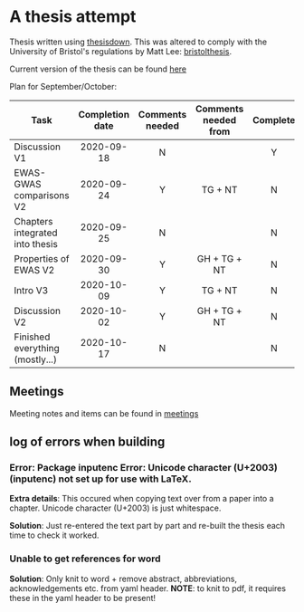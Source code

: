 # A thesis attempt

Thesis written using [thesisdown](https://github.com/ismayc/thesisdown). This was altered to comply with the University of Bristol's regulations by Matt Lee: [bristolthesis](https://github.com/mattlee821/bristolthesis).

Current version of the thesis can be found [here](index/_book)

Plan for September/October:

| Task                            | Completion date | Comments needed | Comments needed from | Complete |
| ------------------------------- |:---------------:|:---------------:|:--------------------:|:--------:|
| Discussion V1                   | 2020-09-18      | N 			  | 					 | Y 		|
| EWAS-GWAS comparisons V2        | 2020-09-24      | Y 			  | TG + NT              | N 		|
| Chapters integrated into thesis | 2020-09-25      | N 			  |						 | N 		|
| Properties of EWAS V2           | 2020-09-30      | Y 			  | GH + TG + NT         | N 		|
| Intro V3                        | 2020-10-09      | Y 			  | TG + NT              | N 		|
| Discussion V2                   | 2020-10-02		| Y 	  		  | GH + TG + NT         | N 		|
| Finished everything (mostly...) | 2020-10-17 		| N 			  |                      | N 		|


## Meetings
Meeting notes and items can be found in [meetings](meetings)

## log of errors when building

### Error: Package inputenc Error: Unicode character (U+2003) (inputenc) not set up for use with LaTeX.

__Extra details__: This occured when copying text over from a paper into a chapter. Unicode character (U+2003) is just whitespace.

__Solution__: Just re-entered the text part by part and re-built the thesis each time to check it worked.

### Unable to get references for word

__Solution__: Only knit to word + remove abstract, abbreviations, acknowledgements etc. from yaml header. __NOTE__: to knit to pdf, it requires these in the yaml header to be present! 
